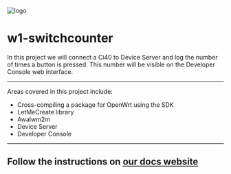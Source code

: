 ![logo](https://static.creatordev.io/logo-md-s.svg)

# w1-switchcounter

In this project we will connect a Ci40 to Device Server and log the number of times a button is pressed. This number will be visible on the Developer Console web interface.

---

Areas covered in this project include:

* Cross-compiling a package for OpenWrt using the SDK
* LetMeCreate library
* Awalwm2m
* Device Server
* Developer Console

---

## Follow the instructions on [our docs website](https://docs.creatordev.io/ci40/iotkit/workshop-1-switchcounter/)
